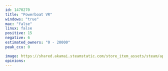 ```yaml
---
id: 1470270
title: "Powerboat VR"
windows: "true"
mac: "false"
linux: false
positive: 15
negative: 6
estimated_owners: "0 - 20000"
peak_ccu: 0

image: https://shared.akamai.steamstatic.com/store_item_assets/steam/apps/1470270/header.jpg?t=1671208111
opinions:
---
```

